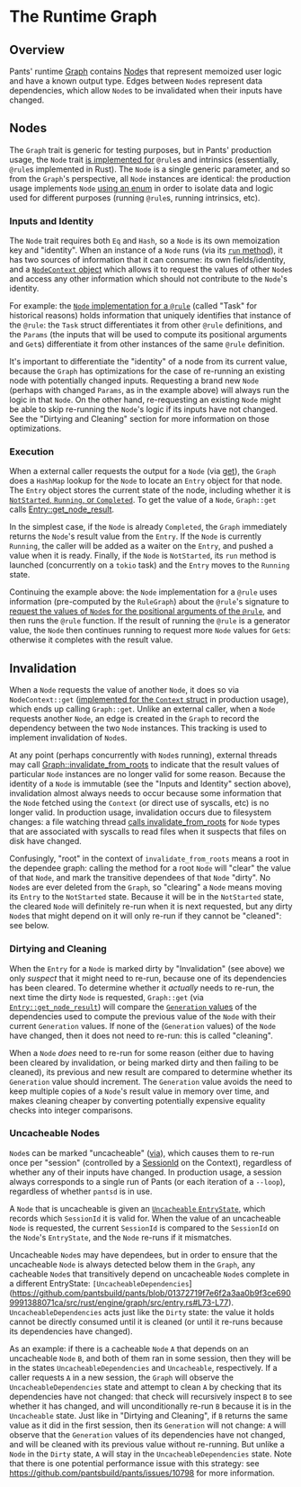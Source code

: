# The Runtime Graph

## Overview

Pants' runtime [Graph](https://github.com/pantsbuild/pants/blob/01372719f7e6f2a3aa0b9f3ce6909991388071ca/src/rust/engine/graph/src/lib.rs#L547-L572) contains [Node](https://github.com/pantsbuild/pants/blob/01372719f7e6f2a3aa0b9f3ce6909991388071ca/src/rust/engine/graph/src/node.rs#L18-L36)s that represent memoized user logic and have a known output type. Edges between `Node`s represent data dependencies, which allow `Node`s to be invalidated when their inputs have changed.

## Nodes

The `Graph` trait is generic for testing purposes, but in Pants' production usage, the `Node` trait [is implemented for](https://github.com/pantsbuild/pants/blob/01372719f7e6f2a3aa0b9f3ce6909991388071ca/src/rust/engine/src/nodes.rs#L1132-L1139) `@rule`s and intrinsics (essentially, `@rule`s implemented in Rust). The `Node` is a single generic parameter, and so from the `Graph`'s perspective, all `Node` instances are identical: the production usage implements `Node` [using an enum](https://github.com/pantsbuild/pants/blob/01372719f7e6f2a3aa0b9f3ce6909991388071ca/src/rust/engine/src/nodes.rs#L1030-L1044) in order to isolate data and logic used for different purposes (running `@rule`s, running intrinsics, etc).

### Inputs and Identity

The `Node` trait requires both `Eq` and `Hash`, so a `Node` is its own memoization key and "identity". When an instance of a `Node` runs (via its [`run` method](https://github.com/pantsbuild/pants/blob/01372719f7e6f2a3aa0b9f3ce6909991388071ca/src/rust/engine/graph/src/node.rs#L30)), it has two sources of information that it can consume: its own fields/identity, and a [`NodeContext` object](https://github.com/pantsbuild/pants/blob/01372719f7e6f2a3aa0b9f3ce6909991388071ca/src/rust/engine/graph/src/node.rs#L66-L117) which allows it to request the values of other `Node`s and access any other information which should not contribute to the `Node`'s identity.

For example: the [`Node` implementation for a `@rule`](https://github.com/pantsbuild/pants/blob/01372719f7e6f2a3aa0b9f3ce6909991388071ca/src/rust/engine/src/nodes.rs#L936-L996) (called "Task" for historical reasons) holds information that uniquely identifies that instance of the `@rule`: the `Task` struct differentiates it from other `@rule` definitions, and the `Params` (the inputs that will be used to compute its positional arguments and `Get`s) differentiate it from other instances of the same `@rule` definition.

It's important to differentiate the "identity" of a node from its current value, because the `Graph` has optimizations for the case of re-running an existing node with potentially changed inputs. Requesting a brand new `Node` (perhaps with changed `Params`, as in the example above) will always run the logic in that `Node`. On the other hand, re-requesting an existing `Node` might be able to skip re-running the `Node`'s logic if its inputs have not changed. See the "Dirtying and Cleaning" section for more information on those optimizations.

### Execution

When a external caller requests the output for a `Node` (via [get](https://github.com/pantsbuild/pants/blob/01372719f7e6f2a3aa0b9f3ce6909991388071ca/src/rust/engine/graph/src/lib.rs#L689-L704)), the `Graph` does a `HashMap` lookup for the `Node` to locate an `Entry` object for that node. The `Entry` object stores the current state of the node, including whether it is [`NotStarted`, `Running`, or `Completed`](https://github.com/pantsbuild/pants/blob/01372719f7e6f2a3aa0b9f3ce6909991388071ca/src/rust/engine/graph/src/entry.rs#L153-L191). To get the value of a `Node`, `Graph::get` calls [Entry::get_node_result](https://github.com/pantsbuild/pants/blob/01372719f7e6f2a3aa0b9f3ce6909991388071ca/src/rust/engine/graph/src/entry.rs#L361-L374).

In the simplest case, if the `Node` is already `Completed`, the `Graph` immediately returns the `Node`'s result value from the `Entry`. If the `Node` is currently `Running`, the caller will be added as a waiter on the `Entry`, and pushed a value when it is ready. Finally, if the `Node` is `NotStarted`, its `run` method is launched (concurrently on a `tokio` task) and the `Entry` moves to the `Running` state.

Continuing the example above: the `Node` implementation for a `@rule` uses information (pre-computed by the `RuleGraph`) about the `@rule`'s signature to [request the values of `Node`s for the positional arguments of the `@rule`](https://github.com/pantsbuild/pants/blob/01372719f7e6f2a3aa0b9f3ce6909991388071ca/src/rust/engine/src/nodes.rs#L941-L966), and then runs the `@rule` function. If the result of running the `@rule` is a generator value, the `Node` then continues running to request more `Node` values for `Get`s: otherwise it completes with the result value.

## Invalidation

When a `Node` requests the value of another `Node`, it does so via `NodeContext::get` ([implemented for the `Context` struct](https://github.com/pantsbuild/pants/blob/01372719f7e6f2a3aa0b9f3ce6909991388071ca/src/rust/engine/src/context.rs#L418-L456) in production usage), which ends up calling `Graph::get`. Unlike an external caller, when a `Node` requests another `Node`, an edge is created in the `Graph` to record the dependency between the two `Node` instances. This tracking is used to implement invalidation of `Node`s.

At any point (perhaps concurrently with `Node`s running), external threads may call [Graph::invalidate_from_roots](https://github.com/pantsbuild/pants/blob/01372719f7e6f2a3aa0b9f3ce6909991388071ca/src/rust/engine/graph/src/lib.rs#L401-L407) to indicate that the result values of particular `Node` instances are no longer valid for some reason. Because the identity of a `Node` is immutable (see the "Inputs and Identity" section above), invalidation almost always needs to occur because some information that the `Node` fetched using the `Context` (or direct use of syscalls, etc) is no longer valid. In production usage, invalidation occurs due to filesystem changes: a file watching thread [calls invalidate_from_roots](https://github.com/pantsbuild/pants/blob/01372719f7e6f2a3aa0b9f3ce6909991388071ca/src/rust/engine/src/context.rs#L351-L362) for `Node` types that are associated with syscalls to read files when it suspects that files on disk have changed.

Confusingly, "root" in the context of `invalidate_from_roots` means a root in the dependee graph: calling the method for a root `Node` will "clear" the value of that `Node`, and mark the transitive dependees of that `Node` "dirty". No `Node`s are ever deleted from the `Graph`, so "clearing" a `Node` means moving its `Entry` to the `NotStarted` state. Because it will be in the `NotStarted` state, the cleared `Node` will definitely re-run when it is next requested, but any dirty `Node`s that might depend on it will only re-run if they cannot be "cleaned": see below.

### Dirtying and Cleaning

When the `Entry` for a `Node` is marked dirty by "Invalidation" (see above) we only _suspect_ that it might need to re-run, because one of its dependencies has been cleared. To determine whether it _actually_ needs to re-run, the next time the dirty `Node` is requested, `Graph::get` (via [`Entry::get_node_result`](https://github.com/pantsbuild/pants/blob/01372719f7e6f2a3aa0b9f3ce6909991388071ca/src/rust/engine/graph/src/entry.rs#L361-L374)) will compare the [`Generation` values](https://github.com/pantsbuild/pants/blob/01372719f7e6f2a3aa0b9f3ce6909991388071ca/src/rust/engine/graph/src/entry.rs#L37-L57) of the dependencies used to compute the previous value of the `Node` with their current `Generation` values. If none of the (`Generation` values) of the `Node` have changed, then it does not need to re-run: this is called "cleaning".

When a `Node` _does_ need to re-run for some reason (either due to having been cleared by invalidation, or being marked dirty and then failing to be cleaned), its previous and new result are compared to determine whether its `Generation` value should increment. The `Generation` value avoids the need to keep multiple copies of a `Node`'s result value in memory over time, and makes cleaning cheaper by converting potentially expensive equality checks into integer comparisons.

### Uncacheable Nodes

`Node`s can be marked "uncacheable" ([via](https://github.com/pantsbuild/pants/blob/01372719f7e6f2a3aa0b9f3ce6909991388071ca/src/rust/engine/graph/src/node.rs#L32-L35)), which causes them to re-run once per "session" (controlled by a [SessionId](https://github.com/pantsbuild/pants/blob/01372719f7e6f2a3aa0b9f3ce6909991388071ca/src/rust/engine/graph/src/node.rs#L97-L101) on the Context), regardless of whether any of their inputs have changed. In production usage, a session always corresponds to a single run of Pants (or each iteration of a `--loop`), regardless of whether `pantsd` is in use.

A `Node` that is uncacheable is given an [`Uncacheable` `EntryState`](https://github.com/pantsbuild/pants/blob/01372719f7e6f2a3aa0b9f3ce6909991388071ca/src/rust/engine/graph/src/entry.rs#L70-L72), which records which `SessionId` it is valid for. When the value of an uncacheable `Node` is requested, the current `SessionId` is compared to the `SessionId` on the `Node`'s `EntryState`, and the `Node` re-runs if it mismatches.

Uncacheable `Node`s may have dependees, but in order to ensure that the uncacheable `Node` is always detected below them in the `Graph`, any cacheable `Node`s that transitively depend on uncacheable `Node`s complete in a different EntryState: `[UncacheableDependencies`](https://github.com/pantsbuild/pants/blob/01372719f7e6f2a3aa0b9f3ce6909991388071ca/src/rust/engine/graph/src/entry.rs#L73-L77). `UncacheableDependencies` acts just like the `Dirty` state: the value it holds cannot be directly consumed until it is cleaned (or until it re-runs because its dependencies have changed).

As an example: if there is a cacheable `Node` `A` that depends on an uncacheable `Node` `B`, and both of them ran in some session, then they will be in the states `UncacheableDependencies` and `Uncacheable`, respectively. If a caller requests `A` in a new session, the `Graph` will observe the `UncacheableDependencies` state and attempt to clean `A` by checking that its dependencies have not changed: that check will recursively inspect `B` to see whether it has changed, and will unconditionally re-run `B` because it is in the `Uncacheable` state. Just like in "Dirtying and Cleaning", if `B` returns the same value as it did in the first session, then its `Generation` will not change: `A` will observe that the `Generation` values of its dependencies have not changed, and will be cleaned with its previous value without re-running. But unlike a `Node` in the `Dirty` state, `A` will stay in the `UncacheableDependencies` state. Note that there is one potential performance issue with this strategy: see https://github.com/pantsbuild/pants/issues/10798 for more information.